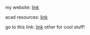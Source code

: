 
my website: [link](https://github.com/jujhaar2409/portfolio)

acad resources: [link](https://github.com/jujhaar2409/acad-resources)

go to this link: [link](https://github.com/jujhaar2409) other for cool stuff!
